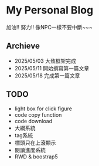 # My Personal Blog
加油!! 努力!! 像NPC一樣不要中斷~~~

## Archieve
* 2025/05/03 大致框架完成
* 2025/05/11 開始撰寫第一篇文章
* 2025/05/18 完成第一篇文章

## TODO
* light box for click figure
* code copy function
* code download
* 大綱系統
* tag系統
* 標頭只在上滾顯示
* 閱讀進度系統
* RWD & boostrap5